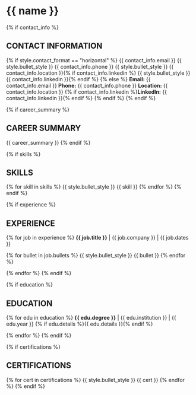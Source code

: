# {{ name }}

{% if contact_info %}
## CONTACT INFORMATION
{% if style.contact_format == "horizontal" %}
{{ contact_info.email }} {{ style.bullet_style }} {{ contact_info.phone }} {{ style.bullet_style }} {{ contact_info.location }}{% if contact_info.linkedin %} {{ style.bullet_style }} {{ contact_info.linkedin }}{% endif %}
{% else %}
**Email:** {{ contact_info.email }}
**Phone:** {{ contact_info.phone }}
**Location:** {{ contact_info.location }}
{% if contact_info.linkedin %}**LinkedIn:** {{ contact_info.linkedin }}{% endif %}
{% endif %}
{% endif %}

{% if career_summary %}
## CAREER SUMMARY
{{ career_summary }}
{% endif %}

{% if skills %}
## SKILLS
{% for skill in skills %}
{{ style.bullet_style }} {{ skill }}
{% endfor %}
{% endif %}

{% if experience %}
## EXPERIENCE
{% for job in experience %}
**{{ job.title }}** | {{ job.company }} | {{ job.dates }}

{% for bullet in job.bullets %}
{{ style.bullet_style }} {{ bullet }}
{% endfor %}

{% endfor %}
{% endif %}

{% if education %}
## EDUCATION
{% for edu in education %}
**{{ edu.degree }}** | {{ edu.institution }} | {{ edu.year }}
{% if edu.details %}{{ edu.details }}{% endif %}

{% endfor %}
{% endif %}

{% if certifications %}
## CERTIFICATIONS
{% for cert in certifications %}
{{ style.bullet_style }} {{ cert }}
{% endfor %}
{% endif %}